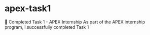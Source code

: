 # apex-task1
🚀 Completed Task 1 - APEX Internship As part of the APEX internship program, I successfully completed Task 1
